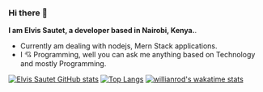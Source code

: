 ### Hi there 👋

**I am Elvis Sautet, a developer based in Nairobi, Kenya.**.
- Currently am dealing with nodejs, Mern Stack applications.
- I 💘 Programming, well you can ask me anything based on Technology and mostly Programming.

[![Elvis Sautet GitHub stats](https://github-readme-stats.vercel.app/api?username=elvis-sautet)](https://github.com/elvis-sautet/github-readme-stats&show_icons=true&theme=radical)
[![Top Langs](https://github-readme-stats.vercel.app/api/top-langs/?username=elvis-sautet&layout=compact)](https://github.com/anuraghazra/github-readme-stats)
[![willianrod's wakatime stats](https://github-readme-stats.vercel.app/api/wakatime?username=sautet)](https://github.com/anuraghazra/github-readme-stats)
